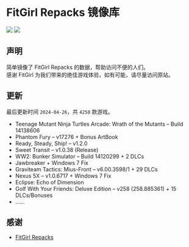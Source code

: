 ﻿# FitGirl Repacks 镜像库
![](https://img.shields.io/badge/ci-passing-brightgreen.svg?logo=github)
![](https://img.shields.io/badge/license-MIT-brightgreen.svg)

## 声明
简单镜像了 FitGirl Repacks 的数据，帮助访问不便的人们。  
感谢 FitGirl 为我们带来的绝佳游戏体验，如有可能，请尽量访问原站。

## 更新
最后更新时间 `2024-04-26`，共 `4258` 款游戏。
- Teenage Mutant Ninja Turtles Arcade: Wrath of the Mutants – Build 14138606
- Phantom Fury – v17276 + Bonus ArtBook
- Ready, Steady, Ship! – v1.2.0
- Sweet Transit – v1.0.38 (Release)
- WW2: Bunker Simulator – Build 14120299 + 2 DLCs
- Jawbreaker + Windows 7 Fix
- Graviteam Tactics: Mius-Front – v6.00.3598/1 + 29 DLCs
- Nexus 5X – v1.0.6717 + Windows 7 Fix
- Eclipse: Echo of Dimension
- Golf With Your Friends: Deluxe Edition – v258 (258.885361) + 15 DLCs/Bonuses
- ……

## 感谢
- [FitGirl Repacks](https://fitgirl-repacks.site/)
